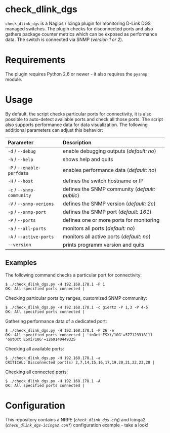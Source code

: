 # check_dlink_dgs
`check_dlink_dgs` is a Nagios / Icinga plugin for monitoring D-Link DGS managed switches.
The plugin checks for disconnected ports and also gathers package counter metrics which can be exposed as performance data. The switch is connected via SNMP (*version 1 or 2*).

# Requirements
The plugin requires Python 2.6 or newer - it also requires the `pysnmp` module.

# Usage
By default, the script checks particular ports for connectivity, it is also possible to auto-detect available ports and check all those ports. The script also supports performance data for data visualization. The following additional parameters can adjust this behavior:

| Parameter | Description |
|:----------|:------------|
| `-d` / `--debug` | enable debugging outputs (*default: no*) |
| `-h` / `--help` | shows help and quits |
| `-P` / `--enable-perfdata` | enables performance data (*default: no*) |
| `-H` / `--host` | defines the switch hostname or IP |
| `-c` / `--snmp-community` | defines the SNMP community (*default: public*) |
| `-V` / `--snmp-verions` | defines the SNMP version (*default: 2c*) |
| `-p` / `--snmp-port` | defines the SNMP port (*default: 161*) |
| `-P` / `--ports` | defines one or more ports for monitoring |
| `-a` / `--all-ports` | monitors all ports (*default: no*) |
| `-A` / `--active-ports` | monitors all active ports (*default: no*)  |
| `--version` | prints programm version and quits |

## Examples
The following command checks a particular port for connectivity:
```
$ ./check_dlink_dgs.py -H 192.168.178.1 -P 1
OK: All specified ports connected |
```

Checking particular ports by ranges, customized SNMP community:
```
$ ./check_dlink_dgs.py -H 192.168.178.1 -c giertz -P 1,3 -P 4-5
OK: All specified ports connected |
```

Gathering performance data of a dedicated port:
```
$ ./check_dlink_dgs.py -H 192.168.178.1 -P 26 -e
OK: All specified ports connected | 'inOct ESXi/10G'=577123318111 'outOct ESXi/10G'=1269140449325
```

Checking all available ports:
```
$ ./check_dlink_dgs.py -H 192.168.178.1 -a
CRITICAL: Disconnected port(s) 2,7,14,15,16,17,19,20,21,22,23,28 |
```

Checking all connected ports:
```
$ ./check_dlink_dgs.py -H 192.168.178.1 -A
OK: All specified ports connected |
```

# Configuration
This repository contains a NRPE (*`check_dlink_dgs.cfg`*) and Icinga2 (*`check_dlink_dgs-icinga2.conf`*) configuration example - take a look!
